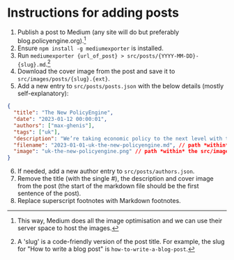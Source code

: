# Instructions for adding posts

1. Publish a post to Medium (any site will do but preferably blog.policyengine.org).[^1]
2. Ensure `npm install -g mediumexporter` is installed.
3. Run `mediumexporter {url_of_post} > src/posts/{YYYY-MM-DD}-{slug}.md`.[^2]
4. Download the cover image from the post and save it to `src/images/posts/{slug}.{ext}`.
5. Add a new entry to `src/posts/posts.json` with the below details (mostly self-explanatory):

```json
{
  "title": "The New PolicyEngine",
  "date": "2023-01-12 00:00:01",
  "authors": ["max-ghenis"],
  "tags": ["uk"],
  "description": "We’re taking economic policy to the next level with the most accessible tax and benefit model ever built.",
  "filename": "2023-01-01-uk-the-new-policyengine.md", // path *within* the src/posts directory
  "image": "uk-the-new-policyengine.png" // path *within* the src/images/posts directory
}
```

6. If needed, add a new author entry to `src/posts/authors.json`.
7. Remove the title (with the single #), the description and cover image from the post (the start of the markdown file should be the first sentence of the post).
8. Replace superscript footnotes with Markdown footnotes.

[^1]: This way, Medium does all the image optimisation and we can use their server space to host the images.
[^2]: A 'slug' is a code-friendly version of the post title. For example, the slug for "How to write a blog post" is `how-to-write-a-blog-post`.

